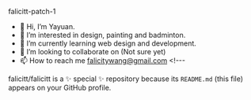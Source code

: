 falicitt-patch-1
- 👋 Hi, I’m Yayuan.
- 👀 I’m interested in design, painting and badminton.
- 🌱 I’m currently learning web design and development.
- 💞️ I’m looking to collaborate on (Not sure yet)
- 📫 How to reach me falicitywang@gmail.com <!---


falicitt/falicitt is a ✨ special ✨ repository because its `README.md` (this file) appears on your GitHub profile.

